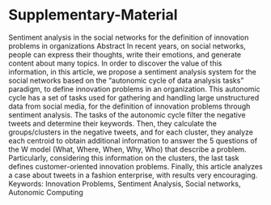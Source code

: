 # Supplementary-Material
Sentiment analysis in the social networks for the definition of innovation problems in organizations
Abstract
In recent years, on social networks, people can express their thoughts, write their emotions, and generate content about many topics. In order to discover the value of this information, in this article, we propose a sentiment analysis system for the social networks based on the “autonomic cycle of data analysis tasks” paradigm, to define innovation problems in an organization. This autonomic cycle has a set of tasks used for gathering and handling large unstructured data from social media, for the definition of innovation problems through sentiment analysis. The tasks of the autonomic cycle filter the negative tweets and determine their keywords. Then, they calculate the groups/clusters in the negative tweets, and for each cluster, they analyze each centroid to obtain additional information to answer the 5 questions of the W model (What, Where, When, Why, Who) that describe a problem. Particularly, considering this information on the clusters, the last task defines customer-oriented innovation problems. Finally, this article analyzes a case about tweets in a fashion enterprise, with results very encouraging.
Keywords: Innovation Problems, Sentiment Analysis, Social networks, Autonomic Computing
